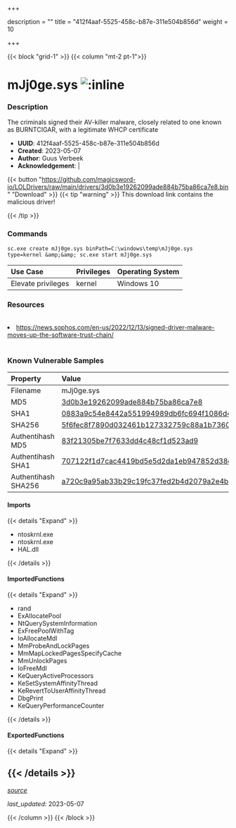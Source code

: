 +++

description = ""
title = "412f4aaf-5525-458c-b87e-311e504b856d"
weight = 10

+++


{{< block "grid-1" >}}
{{< column "mt-2 pt-1">}}


# mJj0ge.sys ![:inline](/images/twitter_verified.png) 


### Description

The criminals signed their AV-killer malware, closely related to one known as BURNTCIGAR, with a legitimate WHCP certificate
- **UUID**: 412f4aaf-5525-458c-b87e-311e504b856d
- **Created**: 2023-05-07
- **Author**: Guus Verbeek
- **Acknowledgement**:  | [](https://twitter.com/)

{{< button "https://github.com/magicsword-io/LOLDrivers/raw/main/drivers/3d0b3e19262099ade884b75ba86ca7e8.bin" "Download" >}}
{{< tip "warning" >}}
This download link contains the malicious driver!

{{< /tip >}}

### Commands

```
sc.exe create mJj0ge.sys binPath=C:\windows\temp\mJj0ge.sys type=kernel &amp;&amp; sc.exe start mJj0ge.sys
```

| Use Case | Privileges | Operating System | 
|:---- | ---- | ---- |
| Elevate privileges | kernel | Windows 10 |

### Resources
<br>
<li><a href="https://news.sophos.com/en-us/2022/12/13/signed-driver-malware-moves-up-the-software-trust-chain/">https://news.sophos.com/en-us/2022/12/13/signed-driver-malware-moves-up-the-software-trust-chain/</a></li>
<br>

### Known Vulnerable Samples

| Property           | Value |
|:-------------------|:------|
| Filename           | mJj0ge.sys |
| MD5                | [3d0b3e19262099ade884b75ba86ca7e8](https://www.virustotal.com/gui/file/3d0b3e19262099ade884b75ba86ca7e8) |
| SHA1               | [0883a9c54e8442a551994989db6fc694f1086d41](https://www.virustotal.com/gui/file/0883a9c54e8442a551994989db6fc694f1086d41) |
| SHA256             | [5f6fec8f7890d032461b127332759c88a1b7360aa10c6bd38482572f59d2ba8b](https://www.virustotal.com/gui/file/5f6fec8f7890d032461b127332759c88a1b7360aa10c6bd38482572f59d2ba8b) |
| Authentihash MD5   | [83f21305be7f7633dd4c48cf1d523ad9](https://www.virustotal.com/gui/search/authentihash%253A83f21305be7f7633dd4c48cf1d523ad9) |
| Authentihash SHA1  | [707122f1d7cac4419bd5e5d2da1eb947852d38c0](https://www.virustotal.com/gui/search/authentihash%253A707122f1d7cac4419bd5e5d2da1eb947852d38c0) |
| Authentihash SHA256| [a720c9a95ab33b29c19fc37fed2b4d2079a2e4b9bd861d406043bd6010fc4d71](https://www.virustotal.com/gui/search/authentihash%253Aa720c9a95ab33b29c19fc37fed2b4d2079a2e4b9bd861d406043bd6010fc4d71) |


#### Imports
{{< details "Expand" >}}
* ntoskrnl.exe
* ntoskrnl.exe
* HAL.dll

{{< /details >}}
#### ImportedFunctions
{{< details "Expand" >}}
* rand
* ExAllocatePool
* NtQuerySystemInformation
* ExFreePoolWithTag
* IoAllocateMdl
* MmProbeAndLockPages
* MmMapLockedPagesSpecifyCache
* MmUnlockPages
* IoFreeMdl
* KeQueryActiveProcessors
* KeSetSystemAffinityThread
* KeRevertToUserAffinityThread
* DbgPrint
* KeQueryPerformanceCounter

{{< /details >}}
#### ExportedFunctions
{{< details "Expand" >}}

{{< /details >}}
-----



[*source*](https://github.com/magicsword-io/LOLDrivers/tree/main/yaml/412f4aaf-5525-458c-b87e-311e504b856d.yaml)

*last_updated:* 2023-05-07








{{< /column >}}
{{< /block >}}

